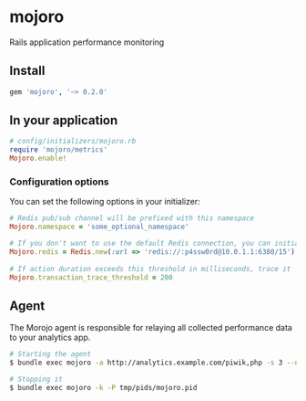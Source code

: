 # mojoro

Rails application performance monitoring

## Install

```ruby
gem 'mojoro', '~> 0.2.0'
```

## In your application

```ruby
# config/initializers/mojoro.rb
require 'mojoro/metrics'
Mojoro.enable!
```   

### Configuration options

You can set the following options in your initializer:

```ruby
# Redis pub/sub channel will be prefixed with this namespace
Mojoro.namespace = 'some_optional_namespace'

# If you don't want to use the default Redis connection, you can initialize it here
Mojoro.redis = Redis.new(:url => 'redis://:p4ssw0rd@10.0.1.1:6380/15')
    
# If action duration exceeds this threshold in milliseconds, trace it
Mojoro.transaction_trace_threshold = 200
```

## Agent

The Morojo agent is responsible for relaying all collected performance data to your analytics app.

```bash
# Starting the agent
$ bundle exec mojoro -a http://analytics.example.com/piwik,php -s 3 --n some_optional_namespace -d -l log/mojoro.log -P tmp/pids/mojoro.pid

# Stopping it
$ bundle exec mojoro -k -P tmp/pids/mojoro.pid
```
